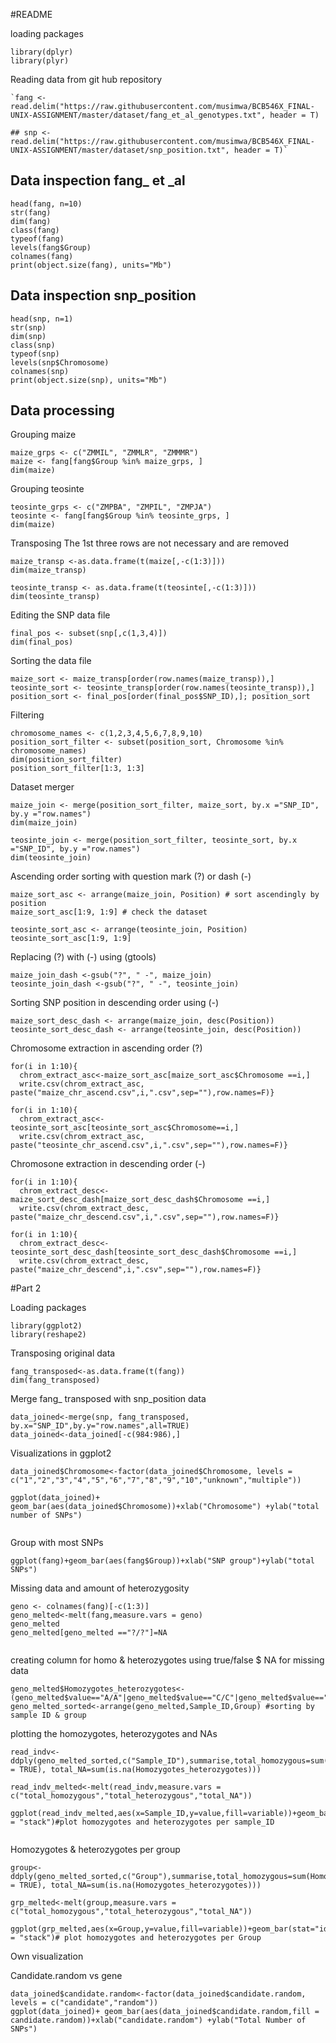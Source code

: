 ﻿﻿#READMEloading packages```library(dplyr)library(plyr)```Reading data from git hub repository````fang <- read.delim("https://raw.githubusercontent.com/musimwa/BCB546X_FINAL-UNIX-ASSIGNMENT/master/dataset/fang_et_al_genotypes.txt", header = T)## snp <- read.delim("https://raw.githubusercontent.com/musimwa/BCB546X_FINAL-UNIX-ASSIGNMENT/master/dataset/snp_position.txt", header = T)````## Data inspection fang_ et _al```{r}head(fang, n=10)str(fang)dim(fang)class(fang)typeof(fang)levels(fang$Group)colnames(fang)print(object.size(fang), units="Mb")```## Data inspection snp_position```{r}head(snp, n=1)str(snp)dim(snp)class(snp)typeof(snp)levels(snp$Chromosome)colnames(snp)print(object.size(snp), units="Mb")```## Data processingGrouping maize```{r}maize_grps <- c("ZMMIL", "ZMMLR", "ZMMMR")maize <- fang[fang$Group %in% maize_grps, ] dim(maize)```Grouping teosinte```{r}teosinte_grps <- c("ZMPBA", "ZMPIL", "ZMPJA")teosinte <- fang[fang$Group %in% teosinte_grps, ] dim(maize) ```TransposingThe 1st three rows are not necessary and are removed```{r}maize_transp <-as.data.frame(t(maize[,-c(1:3)])) dim(maize_transp)``````{r}teosinte_transp <- as.data.frame(t(teosinte[,-c(1:3)])) dim(teosinte_transp)```Editing the SNP data file```{r}final_pos <- subset(snp[,c(1,3,4)])dim(final_pos)```Sorting the data file```{r}maize_sort <- maize_transp[order(row.names(maize_transp)),]teosinte_sort <- teosinte_transp[order(row.names(teosinte_transp)),]position_sort <- final_pos[order(final_pos$SNP_ID),]; position_sort```Filtering```{r}chromosome_names <- c(1,2,3,4,5,6,7,8,9,10)position_sort_filter <- subset(position_sort, Chromosome %in% chromosome_names)dim(position_sort_filter)position_sort_filter[1:3, 1:3]```Dataset merger```{r}maize_join <- merge(position_sort_filter, maize_sort, by.x ="SNP_ID", by.y ="row.names") dim(maize_join)teosinte_join <- merge(position_sort_filter, teosinte_sort, by.x ="SNP_ID", by.y ="row.names")  dim(teosinte_join)```Ascending order sorting with question mark (?) or dash (-)```{r}maize_sort_asc <- arrange(maize_join, Position) # sort ascendingly by positionmaize_sort_asc[1:9, 1:9] # check the dataset``````{r}teosinte_sort_asc <- arrange(teosinte_join, Position) teosinte_sort_asc[1:9, 1:9] ```Replacing (?) with (-) using (gtools)```{r}maize_join_dash <-gsub("?", " -", maize_join)teosinte_join_dash <-gsub("?", " -", teosinte_join)```Sorting SNP position in descending order using (-)```{r}maize_sort_desc_dash <- arrange(maize_join, desc(Position))teosinte_sort_desc_dash <- arrange(teosinte_join, desc(Position))```Chromosome extraction in ascending order (?)```{r}for(i in 1:10){  chrom_extract_asc<-maize_sort_asc[maize_sort_asc$Chromosome ==i,]  write.csv(chrom_extract_asc, paste("maize_chr_ascend.csv",i,".csv",sep=""),row.names=F)}``````{r}for(i in 1:10){  chrom_extract_asc<-teosinte_sort_asc[teosinte_sort_asc$Chromosome==i,]  write.csv(chrom_extract_asc, paste("teosinte_chr_ascend.csv",i,".csv",sep=""),row.names=F)}```Chromosone extraction in descending order (-)```{r}for(i in 1:10){  chrom_extract_desc<-maize_sort_desc_dash[maize_sort_desc_dash$Chromosome ==i,]  write.csv(chrom_extract_desc, paste("maize_chr_descend.csv",i,".csv",sep=""),row.names=F)}``````{r}for(i in 1:10){  chrom_extract_desc<-teosinte_sort_desc_dash[teosinte_sort_desc_dash$Chromosome ==i,]  write.csv(chrom_extract_desc, paste("maize_chr_descend",i,".csv",sep=""),row.names=F)}```#Part 2Loading packages```{r}library(ggplot2)library(reshape2)```Transposing original data```{r}fang_transposed<-as.data.frame(t(fang))dim(fang_transposed)```Merge fang_ transposed with snp_position data```{r}data_joined<-merge(snp, fang_transposed, by.x="SNP_ID",by.y="row.names",all=TRUE)data_joined<-data_joined[-c(984:986),]```Visualizations in ggplot2```{r}data_joined$Chromosome<-factor(data_joined$Chromosome, levels = c("1","2","3","4","5","6","7","8","9","10","unknown","multiple"))ggplot(data_joined)+ geom_bar(aes(data_joined$Chromosome))+xlab("Chromosome") +ylab("total number of SNPs")```Group with most SNPs```{r}ggplot(fang)+geom_bar(aes(fang$Group))+xlab("SNP group")+ylab("total SNPs")```Missing data and amount of heterozygosity```{r}geno <- colnames(fang)[-c(1:3)]geno_melted<-melt(fang,measure.vars = geno)geno_meltedgeno_melted[geno_melted =="?/?"]=NA```creating column for homo & heterozygotes using true/false $ NA for missing data```{r}geno_melted$Homozygotes_heterozygotes<-(geno_melted$value=="A/A"|geno_melted$value=="C/C"|geno_melted$value=="G/G"|geno_melted$value=="T/T")geno_melted_sorted<-arrange(geno_melted,Sample_ID,Group) #sorting by sample ID & group```plotting the homozygotes, heterozygotes and NAs```{r}read_indv<-ddply(geno_melted_sorted,c("Sample_ID"),summarise,total_homozygous=sum(Homozygotes_heterozygotes,na.rm=TRUE),total_heterozygous=sum(!Homozygotes_heterozygotes,na.rm = TRUE), total_NA=sum(is.na(Homozygotes_heterozygotes)))read_indv_melted<-melt(read_indv,measure.vars = c("total_homozygous","total_heterozygous","total_NA"))ggplot(read_indv_melted,aes(x=Sample_ID,y=value,fill=variable))+geom_bar(stat="identity",position = "stack")#plot homozygotes and heterozygotes per sample_ID```Homozygotes & heterozygotes per group```{r}group<-ddply(geno_melted_sorted,c("Group"),summarise,total_homozygous=sum(Homozygotes_heterozygotes,na.rm=TRUE),total_heterozygous=sum(!Homozygotes_heterozygotes,na.rm = TRUE), total_NA=sum(is.na(Homozygotes_heterozygotes)))grp_melted<-melt(group,measure.vars = c("total_homozygous","total_heterozygous","total_NA"))ggplot(grp_melted,aes(x=Group,y=value,fill=variable))+geom_bar(stat="identity",position = "stack")# plot homozygotes and heterozygotes per Group```Own visualizationCandidate.random vs gene```{r}data_joined$candidate.random<-factor(data_joined$candidate.random, levels = c("candidate","random"))ggplot(data_joined)+ geom_bar(aes(data_joined$candidate.random,fill = candidate.random))+xlab("candidate.random") +ylab("Total Number of SNPs") 